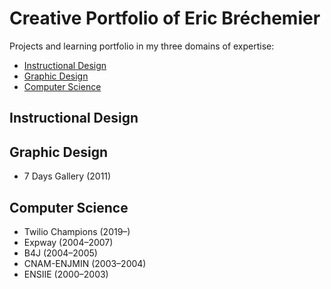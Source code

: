 # Creative Portfolio of Eric Bréchemier

Projects and learning portfolio in my three domains of expertise:

* [Instructional Design](#instructional-design)
* [Graphic Design](#graphic-design)
* [Computer Science](#computer-science)

## Instructional Design

## Graphic Design

* 7 Days Gallery (2011)

## Computer Science

* Twilio Champions (2019–)
* Expway (2004–2007)
* B4J (2004–2005)
* CNAM-ENJMIN (2003–2004)
* ENSIIE (2000–2003)
